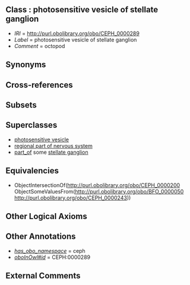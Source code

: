 
## Class : photosensitive vesicle of stellate ganglion

 * *IRI* = http://purl.obolibrary.org/obo/CEPH_0000289
 * *Label* = photosensitive vesicle of stellate ganglion
 * *Comment* = octopod

## Synonyms


## Cross-references


## Subsets


## Superclasses

 * [photosensitive vesicle](../../CEPH/00/CEPH_0000200.md)
 * [regional part of nervous system](../../UBERON/73/UBERON_0000073.md)
 * [part_of](../../BFO/50/BFO_0000050.md) some [stellate ganglion](../../CEPH/43/CEPH_0000243.md)

## Equivalencies

 * ObjectIntersectionOf(<http://purl.obolibrary.org/obo/CEPH_0000200> ObjectSomeValuesFrom(<http://purl.obolibrary.org/obo/BFO_0000050> <http://purl.obolibrary.org/obo/CEPH_0000243>))

## Other Logical Axioms


## Other Annotations

 * *[has_obo_namespace](../../ce/oboInOwl#hasOBONamespace.md)* = ceph
 * *[oboInOwl#id](../../id/oboInOwl#id.md)* = CEPH:0000289

## External Comments

